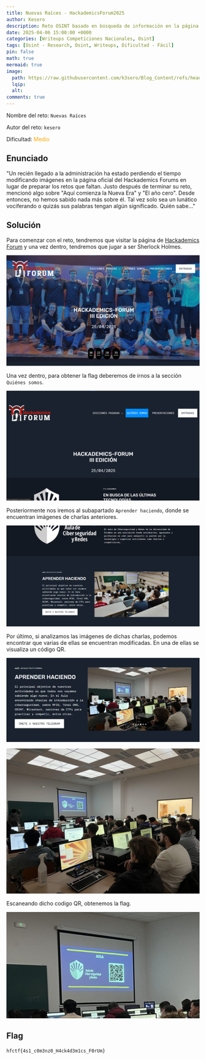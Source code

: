 ```yaml
---
title: Nuevas Raíces - HackademicsForum2025
author: Kesero
description: Reto OSINT basado en búsqueda de información en la página de HackademicsForum.
date: 2025-04-06 15:00:00 +0000
categories: [Writeups Competiciones Nacionales, Osint]
tags: [Osint - Research, Osint, Writeups, Dificultad - Fácil]
pin: false
math: true
mermaid: true
image:
  path: https://raw.githubusercontent.com/k3sero/Blog_Content/refs/heads/main/Competiciones_Nacionales_Writeups/2025/HackademicsForum2025/Osint/Nuevas_Raices/img/5.png
  lqip: 
  alt: 
comments: true
---
```


Nombre del reto: `Nuevas Raíces`

Autor del reto: `kesero`

Dificultad: <font color=orange>Medio</font>

## Enunciado

"Un recién llegado a la administración ha estado perdiendo el tiempo modificando imágenes en la página oficial del Hackademics Forums en lugar de preparar los retos que faltan.
Justo después de terminar su reto, mencionó algo sobre "Aquí comienza la Nueva Era" y "El año cero". Desde entonces, no hemos sabido nada más sobre él.
Tal vez solo sea un lunático vociferando o quizás sus palabras tengan algún significado. Quién sabe..."

## Solución

Para comenzar con el reto, tendremos que visitar la página de [Hackademics Forum](https://hackademics-forum.com/) y una vez dentro, tendremos que jugar a ser Sherlock Holmes.

![1](https://raw.githubusercontent.com/k3sero/Blog_Content/refs/heads/main/Competiciones_Nacionales_Writeups/2025/HackademicsForum2025/Osint/Nuevas_Raices/img/1.png)

Una vez dentro, para obtener la flag deberemos de irnos a la sección `Quiénes somos`.

![2](https://raw.githubusercontent.com/k3sero/Blog_Content/refs/heads/main/Competiciones_Nacionales_Writeups/2025/HackademicsForum2025/Osint/Nuevas_Raices/img/2.png)

Posteriormente nos iremos al subapartado `Aprender haciendo`, donde se encuentran imágenes de charlas anteriores.

![3](https://raw.githubusercontent.com/k3sero/Blog_Content/refs/heads/main/Competiciones_Nacionales_Writeups/2025/HackademicsForum2025/Osint/Nuevas_Raices/img/3.png)

Por último, si analizamos las imágenes de dichas charlas, podemos encontrar que varias de ellas se encuentran modificadas. En una de ellas se visualiza un código QR.


![4](https://raw.githubusercontent.com/k3sero/Blog_Content/refs/heads/main/Competiciones_Nacionales_Writeups/2025/HackademicsForum2025/Osint/Nuevas_Raices/img/4.png)


![5](https://raw.githubusercontent.com/k3sero/Blog_Content/refs/heads/main/Competiciones_Nacionales_Writeups/2025/HackademicsForum2025/Osint/Nuevas_Raices/img/5_a.jpg)

Escaneando dicho codigo QR, obtenemos la flag.

![6](https://raw.githubusercontent.com/k3sero/Blog_Content/refs/heads/main/Competiciones_Nacionales_Writeups/2025/HackademicsForum2025/Osint/Nuevas_Raices/img/6.png)


## Flag

`hfctf{4s1_c0m3nz0_H4ck4d3m1cs_F0rUm}`